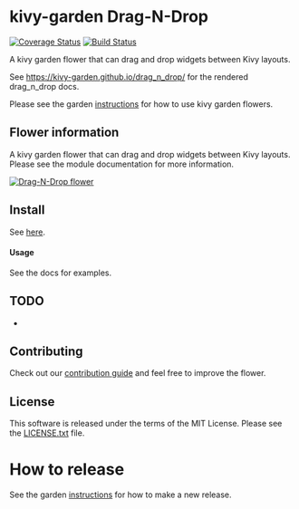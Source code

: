 kivy-garden Drag-N-Drop
========================

[![Coverage Status](https://coveralls.io/repos/github/kivy-garden/drag_n_drop/badge.svg?branch=master)](https://coveralls.io/github/kivy-garden/drag_n_drop?branch=master)
[![Build Status](https://travis-ci.com/kivy-garden/drag_n_drop.svg?branch=master)](https://travis-ci.com/kivy-garden/drag_n_drop)

A kivy garden flower that can drag and drop widgets between Kivy layouts.

See https://kivy-garden.github.io/drag_n_drop/ for the rendered drag_n_drop docs.

Please see the garden [instructions](https://kivy-garden.github.io) for how to use kivy garden flowers.

Flower information
-------------------

A kivy garden flower that can drag and drop widgets between Kivy layouts. Please see the module documentation for more information.

[![Drag-N-Drop flower](http://img.youtube.com/vi/lkipYuGuDf4/0.jpg)](https://www.youtube.com/watch?v=lkipYuGuDf4 "Kivy-garden drag_n_drop flower")

Install
---------

See [here](https://kivy-garden.github.io/index.html#generalusageguidelines).

#### Usage

See the docs for examples.

TODO
-------

*

Contributing
--------------

Check out our [contribution guide](CONTRIBUTING.md) and feel free to improve the flower.

License
---------

This software is released under the terms of the MIT License.
Please see the [LICENSE.txt](LICENSE.txt) file.

How to release
===============

See the garden [instructions](https://kivy-garden.github.io/#makingareleaseforyourflower) for how to make a new release.

